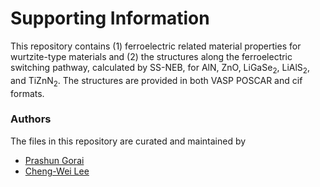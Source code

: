 # Supporting Information

This repository contains (1) ferroelectric related material properties for wurtzite-type materials and (2) the structures along the ferroelectric switching pathway, calculated by SS-NEB, for AlN, ZnO, LiGaSe<sub>2</sub>, LiAlS<sub>2</sub>, and TiZnN<sub>2</sub>. The structures are provided in both VASP POSCAR and cif formats. 


### Authors
The files in this repository are curated and maintained by


* [Prashun Gorai](mailto:pgorai[at]mines[dot]edu)
* [Cheng-Wei Lee](mailto:clee2[at]mines[dot]edu)


